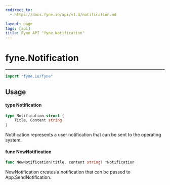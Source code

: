 ```yaml
---
redirect_to:
  - https://docs.fyne.io/api/v1.4/notification.md

layout: page
tags: [api]
title: Fyne API "fyne.Notification"
---
```



# fyne.Notification
---
```go
import "fyne.io/fyne"
```

## Usage

#### type Notification

```go
type Notification struct {
	Title, Content string
}
```

Notification represents a user notification that can be sent to the operating system.

#### func  NewNotification

```go
func NewNotification(title, content string) *Notification
```
NewNotification creates a notification that can be passed to App.SendNotification.
